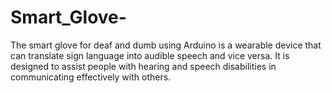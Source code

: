 # Smart_Glove-
The smart glove for deaf and dumb using Arduino is a wearable device that can translate sign language into audible speech and vice versa. It is designed to assist people with hearing and speech disabilities in communicating effectively with others.
